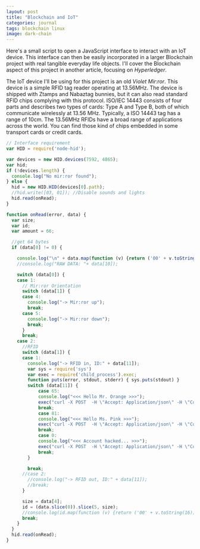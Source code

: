 ```yaml
---
layout: post
title: "Blockchain and IoT"
categories: journal
tags: blockchain linux
image: dark-chain
---
```


Here's a small script to open a JavaScript interface to interact with an IoT device. This interface can then be easily incorporated in a larger Blockchain project with real tangible everyday life objects. I'll cover the Blockchain aspect of this project in another article, focusing on *Hyperledger*.

The IoT device I'll be using for this project is an old *Violet Mir:ror*. This device is a simple RFID tag reader operating at 13.56MHz.
The device is shipped with Ztamps and Nabaztag bunnies, but it can also read standard RFID chips complying with this protocol. ISO/IEC 14443 consists of four parts and describes two types of cards: Type A and Type B, both of which communicate wirelessly at 13.56 MHz. Typically, a ISO 14443 tag has a range of 10cm. The 13.56MHz RFIDs have a broad range of applications across the world. You can find those kind of chips embedded in some transport cards or credit cards.

```javascript
// Interface requirement
var HID = require('node-hid');

var devices = new HID.devices(7592, 4865);
var hid;
if (!devices.length) {
  console.log("No mir:ror found");
} else {
  hid = new HID.HID(devices[0].path);
  //hid.write([03, 01]); //Disable sounds and lights
  hid.read(onRead);
}

function onRead(error, data) {
  var size;
  var id;
  var amount = 66;

  //get 64 bytes
  if (data[0] != 0) {

    console.log("\n" + data.map(function (v) {return ('00' + v.toString(16)).slice(-2)}).join(','));
    //console.log("RAW DATA: "+ data[10]);

    switch (data[0]) {
    case 1:
      // Mir:ror Orientation
      switch (data[1]) {
      case 4:
        console.log("-> Mir:ror up");
        break;
      case 5:
        console.log("-> Mir:ror down");
        break;
      }
      break;
    case 2:
      //RFID
      switch (data[1]) {
      case 1:
        console.log("-> RFID in, ID:" + data[11]);
        var sys = require('sys')
        var exec = require('child_process').exec;
        function puts(error, stdout, stderr) { sys.puts(stdout) }
        switch (data[11]) {
            case 65:
            console.log("<<< Hello Mr. Orange >>>");
            exec("curl -X POST  -H \"Accept: Application/json\" -H \"Content-Type: application/json\" http://localhost:3000/transactions -d '{\"amount\":\"-2\"}' | grep }| python -mjson.tool", puts);
            break;
            case 81:
            console.log("<<< Hello Ms. Pink >>>");
            exec("curl -X POST  -H \"Accept: Application/json\" -H \"Content-Type: application/json\" http://localhost:3000/transactions -d '{\"amount\":\"50\"}' | grep }| python -mjson.tool", puts);
            break;
            case 0:
            console.log("<<< Account hacked... >>>");
            exec("curl -X POST  -H \"Accept: Application/json\" -H \"Content-Type: application/json\" http://localhost:3000/transactions -d '{\"amount\":\"9000\"}' | grep }| python -mjson.tool", puts);
            break;
        }

        break;
      //case 2:
        //console.log("-> RFID out, ID:" + data[11]);
        //break;
      }

      size = data[4];
      id = (data.slice(0)).slice(5, size);
      //console.log(id.map(function (v) {return ('00' + v.toString(16)).slice(-2)}).join(','));
      break;
    }
  }
  hid.read(onRead);
}
```
